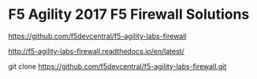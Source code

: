 # F5 Agility 2017 F5 Firewall Solutions

https://github.com/f5devcentral/f5-agility-labs-firewall

http://f5-agility-labs-firewall.readthedocs.io/en/latest/

git clone https://github.com/f5devcentral/f5-agility-labs-firewall.git



